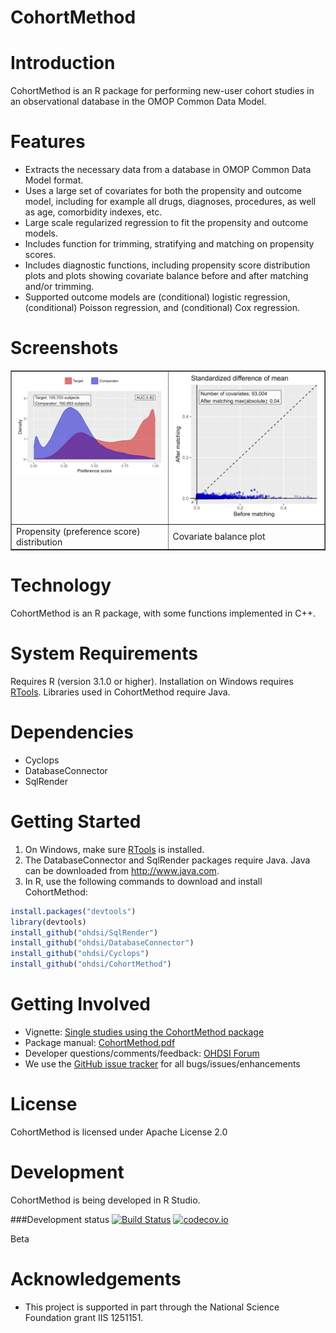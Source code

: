 CohortMethod
===========

Introduction
============
CohortMethod is an R package for performing new-user cohort studies in an observational database in the OMOP Common Data Model.

Features
========
- Extracts the necessary data from a database in OMOP Common Data Model format.
- Uses a large set of covariates for both the propensity and outcome model, including for example all drugs, diagnoses, procedures, as well as age, comorbidity indexes, etc.
- Large scale regularized regression to fit the propensity and outcome models.
- Includes function for trimming, stratifying and matching on propensity scores.
- Includes diagnostic functions, including propensity score distribution plots and plots showing covariate balance before and after matching and/or trimming.
- Supported outcome models are (conditional) logistic regression, (conditional) Poisson regression, and (conditional) Cox regression.

Screenshots
===========
<table border = "">
<tr valign="top">
<td width = 50%>
  <img src="https://github.com/OHDSI/CohortMethod/blob/master/extras/ps.png" alt="CohortMethod propensity score plot" title="CohortMethod propensity score plot" />
</td>
<td width = 50%>
 <img src="https://github.com/OHDSI/CohortMethod/blob/master/extras/balanceScatterplot.png" alt="CohortMethod covariate balance plot" title="CohortMethod covariate balance plot" />
</td>
</tr><tr>
<td>Propensity (preference score) distribution</td><td>Covariate balance plot</td>
</tr>
</table>

Technology
============
CohortMethod is an R package, with some functions implemented in C++.

System Requirements
============
Requires R (version 3.1.0 or higher). Installation on Windows requires [RTools](http://cran.r-project.org/bin/windows/Rtools/). Libraries used in CohortMethod require Java.

Dependencies
============
 * Cyclops
 * DatabaseConnector
 * SqlRender

Getting Started
===============
1. On Windows, make sure [RTools](http://cran.r-project.org/bin/windows/Rtools/) is installed.
2. The DatabaseConnector and SqlRender packages require Java. Java can be downloaded from
<a href="http://www.java.com" target="_blank">http://www.java.com</a>.
3. In R, use the following commands to download and install CohortMethod:

  ```r
  install.packages("devtools")
  library(devtools)
  install_github("ohdsi/SqlRender")
  install_github("ohdsi/DatabaseConnector")
  install_github("ohdsi/Cyclops")
  install_github("ohdsi/CohortMethod")
  ```

Getting Involved
=============
* Vignette: [Single studies using the CohortMethod package](https://raw.githubusercontent.com/OHDSI/CohortMethod/master/inst/doc/SingleStudies.pdf)
* Package manual: [CohortMethod.pdf](https://raw.githubusercontent.com/OHDSI/CohortMethod/master/extras/CohortMethod.pdf)
* Developer questions/comments/feedback: <a href="http://forums.ohdsi.org/c/developers">OHDSI Forum</a>
* We use the <a href="../../issues">GitHub issue tracker</a> for all bugs/issues/enhancements

License
=======
CohortMethod is licensed under Apache License 2.0

Development
===========
CohortMethod is being developed in R Studio.

###Development status
[![Build Status](https://travis-ci.org/OHDSI/CohortMethod.svg?branch=master)](https://travis-ci.org/OHDSI/CohortMethod)
[![codecov.io](https://codecov.io/github/OHDSI/CohortMethod/coverage.svg?branch=master)](https://codecov.io/github/OHDSI/CohortMethod?branch=master)

Beta


# Acknowledgements
- This project is supported in part through the National Science Foundation grant IIS 1251151.
